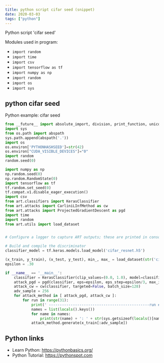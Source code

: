 ```yaml
---
title: python script cifar seed (snippet)
date: 2020-03-03
tags: ["python"]
---
```

Python script 'cifar seed'


Modules used in program: 
* `import random`
* `import time`
* `import csv`
* `import tensorflow as tf`
* `import numpy as np`
* `import random`
* `import os`
* `import sys`

## python cifar seed

Python example: cifar seed

```python
from __future__ import absolute_import, division, print_function, unicode_literals
import sys
from os.path import abspath
sys.path.append(abspath('.'))
import os
os.environ['PYTHONHASHSEED']=str(42)
os.environ["CUDA_VISIBLE_DEVICES"]="0"
import random
random.seed(0)

import numpy as np
np.random.seed(0)
np.random.RandomState(0)
import tensorflow as tf
tf.random.set_seed(0)
tf.compat.v1.disable_eager_execution()
import csv
from art.classifiers import KerasClassifier
from art.attacks import CarliniLInfMethod as cw
from art.attacks import ProjectedGradientDescent as pgd
import time
import random
from art.utils import load_dataset


# Configure a logger to capture ART outputs; these are printed in console and the level of detail is set to INFO

# Build and compile the discriminator
classifier_model = tf.keras.models.load_model('cifar_resnet.h5')

(x_train, y_train), (x_test, y_test), min_, max_ = load_dataset(str('cifar10'))
epsilon = .30

if __name__ == '__main__':
    classifier = KerasClassifier(clip_values=(0.0, 1.0), model=classifier_model, use_logits=False)
    attack_pgd = pgd(classifier, eps=epsilon, eps_step=epsilon/3, max_iter=40)
    attack_cw = cw(classifier, targeted=False, batch_size=128)
    adv_sample = 256
    for attack_method in [ attack_pgd, attack_cw ]:
        for run in range(31):
            print(' ----------------------------------------------run #' + str(run), flush = True)
            names = list(locals().keys())
            for name in names:
            	print(str(name) + ': ' + str(sys.getsizeof(locals()[name])), flush = True)
            attack_method.generate(x_train[:adv_sample])


```

## Python links

- Learn Python: https://pythonbasics.org/
- Python Tutorial: https://pythonspot.com
